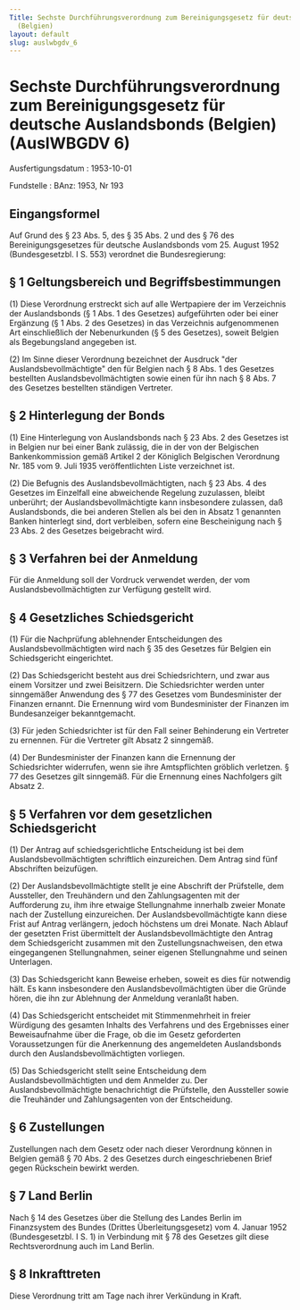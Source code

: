 ```yaml
---
Title: Sechste Durchführungsverordnung zum Bereinigungsgesetz für deutsche Auslandsbonds
  (Belgien)
layout: default
slug: auslwbgdv_6
---
```


# Sechste Durchführungsverordnung zum Bereinigungsgesetz für deutsche Auslandsbonds (Belgien) (AuslWBGDV 6)

Ausfertigungsdatum
:   1953-10-01

Fundstelle
:   BAnz: 1953, Nr 193



## Eingangsformel

Auf Grund des § 23 Abs. 5, des § 35 Abs. 2 und des § 76 des
Bereinigungsgesetzes für deutsche Auslandsbonds vom 25. August 1952
(Bundesgesetzbl. I S. 553) verordnet die Bundesregierung:


## § 1 Geltungsbereich und Begriffsbestimmungen

(1) Diese Verordnung erstreckt sich auf alle Wertpapiere der im
Verzeichnis der Auslandsbonds (§ 1 Abs. 1 des Gesetzes) aufgeführten
oder bei einer Ergänzung (§ 1 Abs. 2 des Gesetzes) in das Verzeichnis
aufgenommenen Art einschließlich der Nebenurkunden (§ 5 des Gesetzes),
soweit Belgien als Begebungsland angegeben ist.

(2) Im Sinne dieser Verordnung bezeichnet der Ausdruck "der
Auslandsbevollmächtigte" den für Belgien nach § 8 Abs. 1 des Gesetzes
bestellten Auslandsbevollmächtigten sowie einen für ihn nach § 8 Abs.
7 des Gesetzes bestellten ständigen Vertreter.


## § 2 Hinterlegung der Bonds

(1) Eine Hinterlegung von Auslandsbonds nach § 23 Abs. 2 des Gesetzes
ist in Belgien nur bei einer Bank zulässig, die in der von der
Belgischen Bankenkommission gemäß Artikel 2 der Königlich Belgischen
Verordnung Nr. 185 vom 9. Juli 1935 veröffentlichten Liste verzeichnet
ist.

(2) Die Befugnis des Auslandsbevollmächtigten, nach § 23 Abs. 4 des
Gesetzes im Einzelfall eine abweichende Regelung zuzulassen, bleibt
unberührt; der Auslandsbevollmächtigte kann insbesondere zulassen, daß
Auslandsbonds, die bei anderen Stellen als bei den in Absatz 1
genannten Banken hinterlegt sind, dort verbleiben, sofern eine
Bescheinigung nach § 23 Abs. 2 des Gesetzes beigebracht wird.


## § 3 Verfahren bei der Anmeldung

Für die Anmeldung soll der Vordruck verwendet werden, der vom
Auslandsbevollmächtigten zur Verfügung gestellt wird.


## § 4 Gesetzliches Schiedsgericht

(1) Für die Nachprüfung ablehnender Entscheidungen des
Auslandsbevollmächtigten wird nach § 35 des Gesetzes für Belgien ein
Schiedsgericht eingerichtet.

(2) Das Schiedsgericht besteht aus drei Schiedsrichtern, und zwar aus
einem Vorsitzer und zwei Beisitzern. Die Schiedsrichter werden unter
sinngemäßer Anwendung des § 77 des Gesetzes vom Bundesminister der
Finanzen ernannt. Die Ernennung wird vom Bundesminister der Finanzen
im Bundesanzeiger bekanntgemacht.

(3) Für jeden Schiedsrichter ist für den Fall seiner Behinderung ein
Vertreter zu ernennen. Für die Vertreter gilt Absatz 2 sinngemäß.

(4) Der Bundesminister der Finanzen kann die Ernennung der
Schiedsrichter widerrufen, wenn sie ihre Amtspflichten gröblich
verletzen. § 77 des Gesetzes gilt sinngemäß. Für die Ernennung eines
Nachfolgers gilt Absatz 2.


## § 5 Verfahren vor dem gesetzlichen Schiedsgericht

(1) Der Antrag auf schiedsgerichtliche Entscheidung ist bei dem
Auslandsbevollmächtigten schriftlich einzureichen. Dem Antrag sind
fünf Abschriften beizufügen.

(2) Der Auslandsbevollmächtigte stellt je eine Abschrift der
Prüfstelle, dem Aussteller, den Treuhändern und den Zahlungsagenten
mit der Aufforderung zu, ihm ihre etwaige Stellungnahme innerhalb
zweier Monate nach der Zustellung einzureichen. Der
Auslandsbevollmächtigte kann diese Frist auf Antrag verlängern, jedoch
höchstens um drei Monate. Nach Ablauf der gesetzten Frist übermittelt
der Auslandsbevollmächtigte den Antrag dem Schiedsgericht zusammen mit
den Zustellungsnachweisen, den etwa eingegangenen Stellungnahmen,
seiner eigenen Stellungnahme und seinen Unterlagen.

(3) Das Schiedsgericht kann Beweise erheben, soweit es dies für
notwendig hält. Es kann insbesondere den Auslandsbevollmächtigten über
die Gründe hören, die ihn zur Ablehnung der Anmeldung veranlaßt haben.

(4) Das Schiedsgericht entscheidet mit Stimmenmehrheit in freier
Würdigung des gesamten Inhalts des Verfahrens und des Ergebnisses
einer Beweisaufnahme über die Frage, ob die im Gesetz geforderten
Voraussetzungen für die Anerkennung des angemeldeten Auslandsbonds
durch den Auslandsbevollmächtigten vorliegen.

(5) Das Schiedsgericht stellt seine Entscheidung dem
Auslandsbevollmächtigten und dem Anmelder zu. Der
Auslandsbevollmächtigte benachrichtigt die Prüfstelle, den Aussteller
sowie die Treuhänder und Zahlungsagenten von der Entscheidung.


## § 6 Zustellungen

Zustellungen nach dem Gesetz oder nach dieser Verordnung können in
Belgien gemäß § 70 Abs. 2 des Gesetzes durch eingeschriebenen Brief
gegen Rückschein bewirkt werden.


## § 7 Land Berlin

Nach § 14 des Gesetzes über die Stellung des Landes Berlin im
Finanzsystem des Bundes (Drittes Überleitungsgesetz) vom 4. Januar
1952 (Bundesgesetzbl. I S. 1) in Verbindung mit § 78 des Gesetzes gilt
diese Rechtsverordnung auch im Land Berlin.


## § 8 Inkrafttreten

Diese Verordnung tritt am Tage nach ihrer Verkündung in Kraft.

